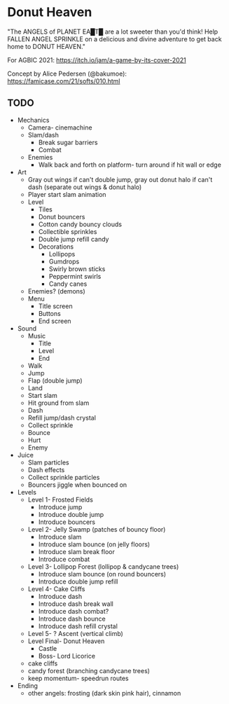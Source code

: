 # Donut Heaven

"The ANGELS of PLANET EA█T█ are a lot sweeter than you'd think! Help FALLEN ANGEL SPRINKLE on a delicious and divine adventure to get back home to DONUT HEAVEN."

For AGBIC 2021: https://itch.io/jam/a-game-by-its-cover-2021

Concept by Alice Pedersen (@bakumoe): https://famicase.com/21/softs/010.html

## TODO
- Mechanics
	- Camera- cinemachine
	- Slam/dash
		- Break sugar barriers
		- Combat
	- Enemies
		- Walk back and forth on platform- turn around if hit wall or edge
- Art
	- Gray out wings if can't double jump, gray out donut halo if can't dash (separate out wings & donut halo)
	- Player start slam animation
	- Level
		- Tiles
		- Donut bouncers
		- Cotton candy bouncy clouds
		- Collectible sprinkles
		- Double jump refill candy
		- Decorations
			- Lollipops
			- Gumdrops
			- Swirly brown sticks
			- Peppermint swirls
			- Candy canes
	- Enemies? (demons)
	- Menu
		- Title screen
		- Buttons
		- End screen
- Sound
	- Music
		- Title
		- Level
		- End
	- Walk
	- Jump
	- Flap (double jump)
	- Land
	- Start slam
	- Hit ground from slam
	- Dash
	- Refill jump/dash crystal
	- Collect sprinkle
	- Bounce
	- Hurt
	- Enemy
- Juice
	- Slam particles
	- Dash effects
	- Collect sprinkle particles
	- Bouncers jiggle when bounced on
- Levels
	- Level 1- Frosted Fields
		- Introduce jump
		- Introduce double jump
		- Introduce bouncers
	- Level 2- Jelly Swamp (patches of bouncy floor)
		- Introduce slam
		- Introduce slam bounce (on jelly floors)
		- Introduce slam break floor
		- Introduce combat
	- Level 3- Lollipop Forest (lollipop & candycane trees)
		- Introduce slam bounce (on round bouncers)
		- Introduce double jump refill
	- Level 4- Cake Cliffs
		- Introduce dash
		- Introduce dash break wall
		- Introduce dash combat?
		- Introduce dash bounce
		- Introduce dash refill crystal
	- Level 5- ? Ascent (vertical climb)
	- Level Final- Donut Heaven
		- Castle
		- Boss- Lord Licorice
	- cake cliffs
	- candy forest (branching candycane trees)
	- keep momentum- speedrun routes
- Ending
	- other angels: frosting (dark skin pink hair), cinnamon